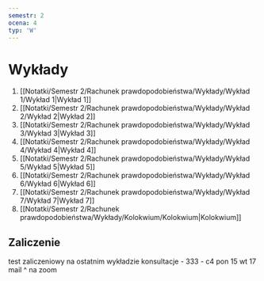 ```yaml
---
semestr: 2
ocena: 4
typ: 'W'
---
```


# Wykłady
1. [[Notatki/Semestr 2/Rachunek prawdopodobieństwa/Wykłady/Wykład 1/Wykład 1|Wykład 1]]
2. [[Notatki/Semestr 2/Rachunek prawdopodobieństwa/Wykłady/Wykład 2/Wykład 2|Wykład 2]]
3. [[Notatki/Semestr 2/Rachunek prawdopodobieństwa/Wykłady/Wykład 3/Wykład 3|Wykład 3]]
4. [[Notatki/Semestr 2/Rachunek prawdopodobieństwa/Wykłady/Wykład 4/Wykład 4|Wykład 4]]
5. [[Notatki/Semestr 2/Rachunek prawdopodobieństwa/Wykłady/Wykład 5/Wykład 5|Wykład 5]]
6. [[Notatki/Semestr 2/Rachunek prawdopodobieństwa/Wykłady/Wykład 6/Wykład 6|Wykład 6]]
7. [[Notatki/Semestr 2/Rachunek prawdopodobieństwa/Wykłady/Wykład 7/Wykład 7|Wykład 7]]
8. [[Notatki/Semestr 2/Rachunek prawdopodobieństwa/Wykłady/Kolokwium/Kolokwium|Kolokwium]]

## Zaliczenie

test zaliczeniowy na ostatnim wykładzie
konsultacje  - 333 - c4
pon 15
wt 17
mail ^
na zoom